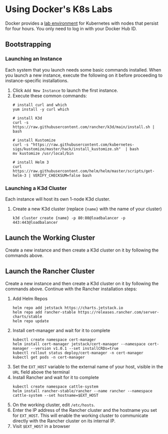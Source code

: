 # Using Docker's K8s Labs

Docker provides a [lab environment][1] for Kubernetes with nodes that persist for four hours. You only need to log in with your Docker Hub ID.

## Bootstrapping

### Launching an Instance

Each system that you launch needs some basic commands installed. When you launch a new instance, execute the following on it before proceeding to instance-specific installations.

1. Click `Add New Instance` to launch the first instance.
2. Execute these common commands:
    ```
    # install curl and which
    yum install -y curl which

    # install K3d
    curl -s https://raw.githubusercontent.com/rancher/k3d/main/install.sh | bash

    # install Kustomize
    curl -s "https://raw.githubusercontent.com/kubernetes-sigs/kustomize/master/hack/install_kustomize.sh"  | bash
    mv kustomize /usr/local/bin

    # install Helm 3
    curl https://raw.githubusercontent.com/helm/helm/master/scripts/get-helm-3 | VERIFY_CHECKSUM=false bash
    ```

### Launching a K3d Cluster

Each instance will host its own 1-node K3d cluster.

1. Create a new K3d cluster (replace `{name}` with the name of your cluster)
    ```
    k3d cluster create {name} -p 80:80@loadbalancer -p 443:443@loadbalancer
    ```

## Launch the Working Cluster

Create a new instance and then create a K3d cluster on it by following the commands above.

## Launch the Rancher Cluster

Create a new instance and then create a K3d cluster on it by following the commands above. Continue with the Rancher installation steps:

1. Add Helm Repos
    ```
    helm repo add jetstack https://charts.jetstack.io
    helm repo add rancher-stable https://releases.rancher.com/server-charts/stable
    helm repo update
    ```
2. Install cert-manager and wait for it to complete
    ```
    kubectl create namespace cert-manager
    helm install cert-manager jetstack/cert-manager --namespace cert-manager --version v1.0.1 --set installCRDs=true
    kubectl rollout status deploy/cert-manager -n cert-manager
    kubectl get pods -n cert-manager
    ```
3. Set the `EXT_HOST` variable to the external name of your host, visible in the `URL` field above the terminal
4. Install Rancher and wait for it to complete
    ```
    kubectl create namespace cattle-system
    helm install rancher-stable/rancher --name rancher --namespace cattle-system --set hostname=$EXT_HOST
    ```
5. On the working cluster, edit `/etc/hosts`.
6. Enter the IP address of the Rancher cluster and the hostname you set for `EXT_HOST`. This will enable the working cluster to communicate directly with the Rancher cluster on its internal IP.
7. Visit `$EXT_HOST` in a browser


[1]: https://labs.play-with-k8s.com
